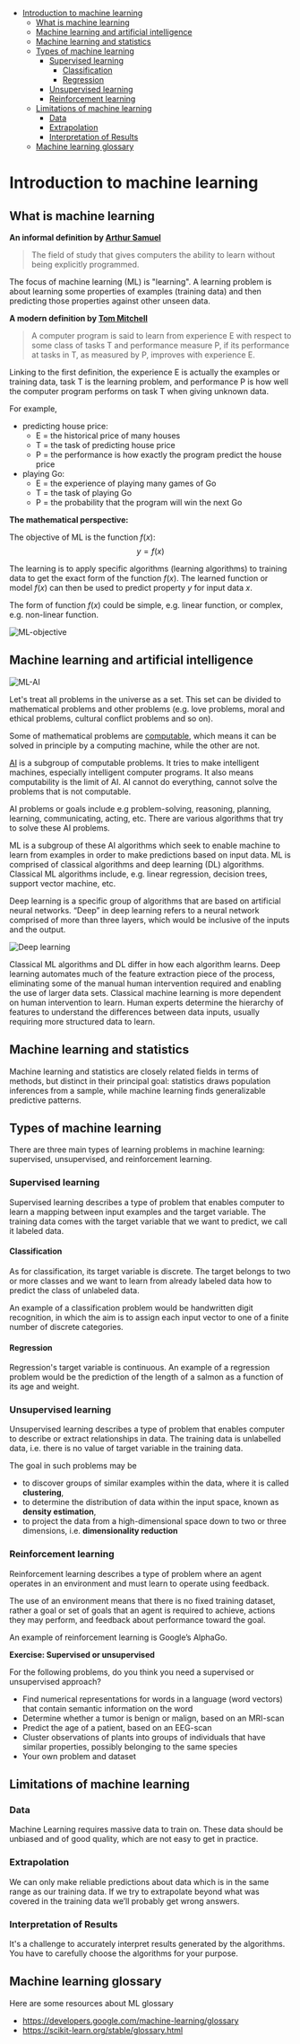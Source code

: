 <!-- Author: Cunliang Geng -->
<!-- Note: the commented lines are reference material -->

- [Introduction to machine learning](#introduction-to-machine-learning)
  - [What is machine learning](#what-is-machine-learning)
  - [Machine learning and artificial intelligence](#machine-learning-and-artificial-intelligence)
  - [Machine learning and statistics](#machine-learning-and-statistics)
  - [Types of machine learning](#types-of-machine-learning)
    - [Supervised learning](#supervised-learning)
      - [Classification](#classification)
      - [Regression](#regression)
    - [Unsupervised learning](#unsupervised-learning)
    - [Reinforcement learning](#reinforcement-learning)
  - [Limitations of machine learning](#limitations-of-machine-learning)
    - [Data](#data)
    - [Extrapolation](#extrapolation)
    - [Interpretation of Results](#interpretation-of-results)
  - [Machine learning glossary](#machine-learning-glossary)

# Introduction to machine learning

## What is machine learning

**An informal definition by [Arthur Samuel](https://en.wikipedia.org/wiki/Arthur_Samuel)**
> The field of study that gives computers the ability to learn without being explicitly programmed.

The focus of machine learning (ML) is "learning". A learning problem is about learning some properties of examples (training data) and then predicting those properties against other unseen data.


**A modern definition by [Tom Mitchell](https://en.wikipedia.org/wiki/Tom_M._Mitchell)**
> A computer program is said to learn from experience E with respect to some class of tasks T and performance measure P, if its performance at tasks in T, as measured by P, improves with experience E.

Linking to the first definition, the experience E is actually the examples or training data, task T is the learning problem, and performance P is how well the computer program performs on task T when giving unknown data.

For example,
- predicting house price:
  - E = the historical price of many houses
  - T = the task of predicting house price
  - P = the performance is how exactly the program predict the house price
- playing Go:
  - E = the experience of playing many games of Go
  - T = the task of playing Go
  - P = the probability that the program will win the next Go

**The mathematical perspective:**

The objective of ML is the function $f(x)$:
$$ y = f(x) $$


The learning is to apply specific algorithms (learning algorithms) to training data to get the exact form of the function $f(x)$. The learned function or model $f(x)$ can then be used to predict property $y$ for input data $x$.

The form of function $f(x)$ could be simple, e.g. linear function, or complex, e.g. non-linear function.

<!-- fig1.1 adapted from https://www.coursera.org/learn/machine-learning  -->

![ML-objective](image/1.1-ML-objective.png)

## Machine learning and artificial intelligence

<!-- fig1.2 adapted from book of Wu, Jun. The Beauty of Mathematics in Computer Science. -->
<!-- https://www.ibm.com/cloud/learn/what-is-artificial-intelligence -->
![ML-AI](image/1.2-ML-AI.png)

Let's treat all problems in the universe as a set. This set can be divided to mathematical problems and other problems (e.g. love problems, moral and ethical problems, cultural conflict problems and so on).

Some of mathematical problems are [computable](https://en.wikipedia.org/wiki/Computability), which means it can be solved in principle by a computing machine, while the other are not.

[AI](https://en.wikipedia.org/wiki/Artificial_intelligence) is a subgroup of computable problems. It tries to make intelligent machines, especially intelligent computer programs. It also means computability is the limit of AI. AI cannot do everything, cannot solve the problems that is not computable.

AI problems or goals include e.g problem-solving, reasoning, planning, learning, communicating, acting, etc. There are various algorithms that try to solve these AI problems.

ML is a subgroup of these AI algorithms which seek to enable machine to learn from examples in order to make predictions based on input data.
ML is comprised of classical algorithms and deep learning (DL) algorithms. Classical ML algorithms include, e.g. linear regression, decision trees, support vector machine, etc.

Deep learning is a specific group of algorithms that are based on artificial neural networks. “Deep” in deep learning refers to a neural network comprised of more than three layers, which would be inclusive of the inputs and the output.

![Deep learning](image/1.3-DL.png)

<!-- https://www.ibm.com/cloud/learn/what-is-artificial-intelligence -->
Classical ML algorithms and DL differ in how each algorithm learns. Deep learning automates much of the feature extraction piece of the process, eliminating some of the manual human intervention required and enabling the use of larger data sets. Classical machine learning is more dependent on human intervention to learn. Human experts determine the hierarchy of features to understand the differences between data inputs, usually requiring more structured data to learn.


## Machine learning and statistics

<!-- https://www.nature.com/articles/nmeth.4642 -->
<!-- https://en.wikipedia.org/wiki/Machine_learning#Statistics -->
Machine learning and statistics are closely related fields in terms of methods, but distinct in their principal goal: statistics draws population inferences from a sample, while machine learning finds generalizable predictive patterns.


<!-- https://machinelearningmastery.com/types-of-learning-in-machine-learning/ -->
## Types of machine learning

There are three main types of learning problems in machine learning: supervised, unsupervised, and reinforcement learning.

### Supervised learning

Supervised learning describes a type of problem that enables computer to learn a mapping between input examples and the target variable. The training data comes with the target variable that we want to predict, we call it labeled data.

#### Classification
<!-- https://scikit-learn.org/stable/tutorial/basic/tutorial.html#machine-learning-the-problem-setting -->

As for classification, its target variable is discrete. The target belongs to two or more classes and we want to learn from already labeled data how to predict the class of unlabeled data.

An example of a classification problem would be handwritten digit recognition, in which the aim is to assign each input vector to one of a finite number of discrete categories.


#### Regression
<!-- https://scikit-learn.org/stable/tutorial/basic/tutorial.html#machine-learning-the-problem-setting -->

Regression's target variable is continuous. An example of a regression problem would be the prediction of the length of a salmon as a function of its age and weight.

### Unsupervised learning
<!-- https://scikit-learn.org/stable/tutorial/basic/tutorial.html#machine-learning-the-problem-setting -->

Unsupervised learning describes a type of problem that enables computer to describe or extract relationships in data. The training data is unlabelled data, i.e. there is no value of target variable in the training data.

The goal in such problems may be
- to discover groups of similar examples within the data, where it is called **clustering**,
- to determine the distribution of data within the input space, known as **density estimation**,
- to project the data from a high-dimensional space down to two or three dimensions, i.e. **dimensionality reduction**


### Reinforcement learning
<!-- https://machinelearningmastery.com/types-of-learning-in-machine-learning/ -->
Reinforcement learning describes a type of problem where an agent operates in an environment and must learn to operate using feedback.

The use of an environment means that there is no fixed training dataset, rather a goal or set of goals that an agent is required to achieve, actions they may perform, and feedback about performance toward the goal.

An example of reinforcement learning is Google’s AlphaGo.



<!-- https://github.com/esciencecenter-digital-skills/machine-learning-material/blob/main/notebooks/1-Intro.ipynb -->
**Exercise: Supervised or unsupervised**

For the following problems, do you think you need a supervised or unsupervised approach?

- Find numerical representations for words in a language (word vectors) that contain semantic information on the word
- Determine whether a tumor is benign or malign, based on an MRI-scan
- Predict the age of a patient, based on an EEG-scan
- Cluster observations of plants into groups of individuals that have similar properties, possibly belonging to the same species
- Your own problem and dataset


## Limitations of machine learning
<!-- https://carpentries-incubator.github.io/machine-learning-novice-sklearn/01-introduction/index.html -->

### Data
Machine Learning requires massive data to train on. These data should be unbiased and of good quality, which are not easy to get in practice.

### Extrapolation
We can only make reliable predictions about data which is in the same range as our training data. If we try to extrapolate beyond what was covered in the training data we’ll probably get wrong answers.

### Interpretation of Results
It's a challenge to accurately interpret results generated by the algorithms. You have to carefully choose the algorithms for your purpose.


## Machine learning glossary

Here are some resources about ML glossary
- https://developers.google.com/machine-learning/glossary
- https://scikit-learn.org/stable/glossary.html